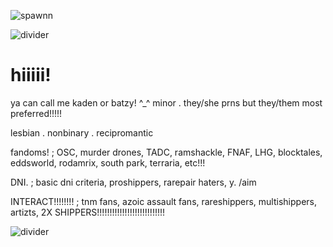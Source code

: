 ![spawnn](https://github.com/user-attachments/assets/5caff800-1b13-47f5-8c71-b1d55ec4bd42)


![divider](https://github.com/user-attachments/assets/56edc4d5-1554-40e9-864e-72037d200515)


# hiiiii!
ya can call me kaden or batzy! ^_^
minor . they/she prns but they/them most preferred!!!!!

lesbian . nonbinary . recipromantic


fandoms!
; OSC, murder drones, TADC, ramshackle, FNAF, LHG, blocktales, eddsworld, rodamrix, south park, terraria, etc!!!


DNI.
; basic dni criteria, proshippers, rarepair haters, y. /aim


INTERACT!!!!!!!!
; tnm fans, azoic assault fans, rareshippers, multishippers, artizts, 2X SHIPPERS!!!!!!!!!!!!!!!!!!!!!!!!!!!


![divider](https://github.com/user-attachments/assets/06509950-c8e6-4f1d-a0e6-e3bb3534f16d)
